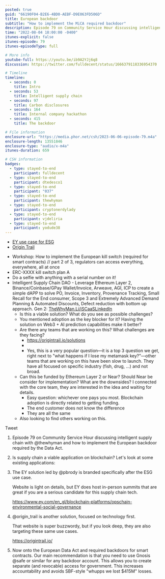```yaml
---
posted: true
guid: "66190F04-B2E6-4BD0-AEBF-D9E063FD506D"
title: European backdoor
subtitle: "How to implement the MiCA required backdoor"
description: Episode 79 on Community Service Hour discussing intelligent supply chain with @thewhyman and how to implement the European backdoor required by the Data Act. Is supply chain a viable application on blockchain? Let''s look at some existing applications. 
time: "2022-08-04 18:00:00 -0400"
itunes-explicit: false
itunes-episode: 79
itunes-episodeType: full

# More info
youtube-full: https://youtu.be/ib9A2YJj6q8
discussion: https://twitter.com/fulldecent/status/1666379118336954370

# Timeline
timeline:
  - seconds: 0
    title: Intro
  - seconds: 53
    title: Intelligent supply chain
  - seconds: 97
    title: Carbon disclosures
  - seconds: 164
    title: Internal company hackathon
  - seconds: 415
    title: The backdoor

# File information
enclosure-url: "https://media.phor.net/csh/2023-06-06-episode-79.m4a"
enclosure-length: 13551846
enclosure-type: "audio/x-m4a"
itunes-duration: 659

# CSH information
badges:
  - type: stayed-to-end
    participant: fulldecent
  - type: stayed-to-end
    participant: dtedesco1
  - type: stayed-to-end
    participant: "037"
  - type: stayed-to-end
    participant: thewhyman
  - type: stayed-to-end
    participant: cryptonerdylady
  - type: stayed-to-end
    participant: vjdeliria
  - type: stayed-to-end
    participant: yodude38
---
```


- [EY use case for ESG](https://www.ey.com/en_gl/blockchain-platforms/opschain-environmental-social-governance)
- [Origin Trail](https://origintrail.io/solutions)

<!--end of quick notes-->

- Workshop: How to implement the European kill switch (required for smart contracts) // part 2 of 3, regulators can access everything, everywhere, all at once
- ERC-XXXX kill switch plan A
- Do a selfie with anything with a serial number on it!
- Intelligent Supply Chain DAO - Leverage Ethereum Layer 2, Binance/Coinbase/GPay Wallet/Invoice, Arweave, AGI, ICP to create a simple dAPP to solve PO, Invoice, Inventory, Provenance Tracking, Small Recall for the End consumer, Scope 3 and Extremely Advanced Demand Planning & Automated Discounts, Defect reduction with bottom up approach. Gen 2: [TheWhyMan.Li/iSCaaSLinkedIn](http://thewhyman.li/iSCaaSLinkedIn)
  - Is this a viable solution? What do you see as possible challenges? 
  - You mentioned adoption as the key blocker for it? Having the solution on Web3 + AI prediction capabilities make it better?
  - Are there any teams that are working on this? What challenges are they facing?
    - https://origintrail.io/solutions
    - 
    - Yes, this is a very popular question—it is a top 3 question we get, right next to "what happens if I lose my metamask key?"—other teams that are working on this have been slow to launch. They have all focused on specific industry (fish, drug, …) and not broad.
  - Can this be funded by Ethereum Layer 2 or Near? Should Near be consider for implementation? What are the downsides? I connected with the core team, they are interested in the idea and waiting for details.
    - Easy question: whichever one pays you most. Blockchain adoption is directly related to getting funding.
    - The end customer does not know the difference
    - They are all the same
  - Also looking to find others working on this.

Tweet

1. Episode 79 on Community Service Hour discussing intelligent supply chain with @thewhyman and how to implement the European backdoor required by the Data Act.

2. Is supply chain a viable application on blockchain? Let's look at some existing applications:

3. The EY solution led by @pbrody is branded specifically after the ESG use case.

   Website is light on details, but EY does host in-person summits that are great if you are a serious candidate for this supply chain tech.

   https://www.ey.com/en_gl/blockchain-platforms/opschain-environmental-social-governance

4. @origin_trail is another solution, focused on technology first.

   That website is super buzzwordy, but if you look deep, they are also targeting these same use cases.

   https://origintrail.io/

5. Now onto the European Data Act and required backdoors for smart contracts. Our main recommendation is that you need to use Gnosis @safe or similar for any backdoor account. This allows you to create separate (and revocable) access for government. This increases accountability and avoids SBF-style "whupps we lost $415M" losses.